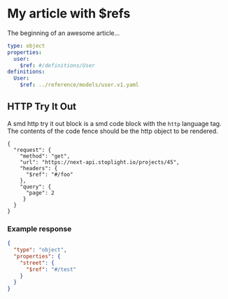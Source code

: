 # My article with $refs

The beginning of an awesome article...

```yaml json_schema
type: object
properties:
  user:
    $ref: #/definitions/User
definitions:
  User:
    $ref: ../reference/models/user.v1.yaml
```

## HTTP Try It Out

A smd http try it out block is a smd code block with the `http` language tag. The contents of the code fence should
be the http object to be rendered.

<!-- type: http -->

```http
{
  "request": {
    "method": "get",
    "url": "https://next-api.stoplight.io/projects/45",
    "headers": {
      "$ref": "#/foo"
    },
    "query": {
      "page": 2
     }
  }
}
```

### Example response

```json json_schema
{
  "type": "object",
  "properties": {
    "street": {
      "$ref": "#/test"
    }
  }
}
```
